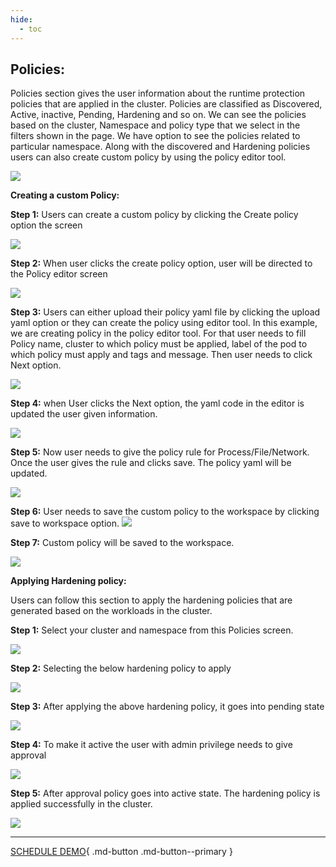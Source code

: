 ```yaml
---
hide:
  - toc
---
```


## **Policies:**

Policies section gives the user information about the runtime protection policies that are applied in the cluster. Policies are classified as Discovered, Active, inactive, Pending, Hardening and so on. We can see the policies based on the cluster, Namespace and policy type that we select in the filters shown in the page. We have option to see the policies related to particular namespace. Along with the discovered and Hardening policies users can also create custom policy by using the policy editor tool. 

![](images/policies-dash.png)


**Creating a custom Policy:** 

**Step 1:** Users can create a custom policy by clicking the Create policy option the screen

![](images/custom-policy-1.png)

**Step 2:** When user clicks the create policy option, user will be directed to the Policy editor screen 


![](images/custom-policy-2.png)

**Step 3:** Users can either upload their policy yaml file by clicking the upload yaml option or they can create the policy using editor tool. In this example, we are creating policy in the policy editor tool. For that user needs to fill Policy name, cluster to which policy must be applied, label of the pod to which policy must apply and tags and message. Then user needs to click Next option.

![](images/custom-policy-3.png)

**Step 4:** when User clicks the Next option, the yaml code in the editor is updated the user given information.

![](images/custom-policy-4.png)

**Step 5:** Now user needs to give the policy rule for Process/File/Network.  Once the user gives the rule and clicks save. The policy yaml will be updated.

![](images/custom-policy-5.png)

**Step 6:** User needs to save the custom policy to the workspace by clicking save to workspace option. 
![](images/custom-policy-6.png)

**Step 7:**  Custom policy will be saved to the workspace. 

![](images/custom-policy-7.png)

**Applying Hardening policy:**


Users can follow this section to apply the hardening policies that are generated based on the workloads in the cluster. 

**Step 1:** Select your cluster and namespace from this Policies screen.

![](images/Harden-policy-1.png)

**Step 2:** Selecting the below hardening policy to apply

![](images/Harden-policy-2.png)

**Step 3:** After applying the above hardening policy, it goes into pending state

![](images/Harden-policy-3.png)

**Step 4:** To make it active the user with admin privilege needs to give approval

![](images/Harden-policy-4.png)

**Step 5:**  After approval policy goes into active state. The hardening policy is applied successfully in the cluster.

![](images/Harden-policy-5.png)

- - - 
[SCHEDULE DEMO](https://www.accuknox.com/contact-us){ .md-button .md-button--primary }
